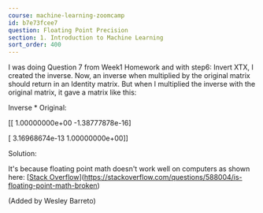 ```yaml
---
course: machine-learning-zoomcamp
id: b7e73fcee7
question: Floating Point Precision
section: 1. Introduction to Machine Learning
sort_order: 400
---
```


I was doing Question 7 from Week1 Homework and with step6: Invert XTX, I created the inverse. Now, an inverse when multiplied by the original matrix should return in an Identity matrix. But when I multiplied the inverse with the original matrix, it gave a matrix like this:

Inverse * Original:

[[ 1.00000000e+00 -1.38777878e-16]

[ 3.16968674e-13  1.00000000e+00]]

Solution:

It's because floating point math doesn't work well on computers as shown here: [[Stack Overflow](https://stackoverflow.com/questions/588004/is-floating-point-math-broken)](https://stackoverflow.com/questions/588004/is-floating-point-math-broken)

(Added by Wesley Barreto)

